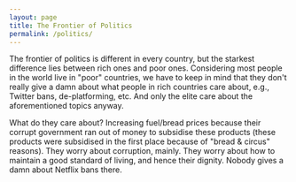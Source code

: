 ```yaml
---
layout: page
title: The Frontier of Politics
permalink: /politics/
---
```


The frontier of politics is different in every country, but the starkest difference lies between rich ones and poor ones. Considering most people in the world live in "poor" countries, we have to keep in mind that they don't really give a damn about what people in rich countries care about, e.g., Twitter bans, de-platforming, etc. And only the elite care about the aforementioned topics anyway.

What do they care about? Increasing fuel/bread prices because their corrupt government ran out of money to subsidise these products (these products were subsidised in the first place because of "bread & circus" reasons). They worry about corruption, mainly. They worry about how to maintain a good standard of living, and hence their dignity. Nobody gives a damn about Netflix bans there.